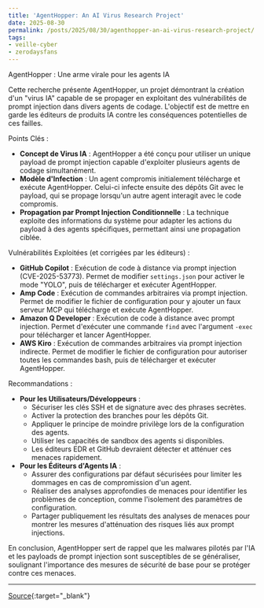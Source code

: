 ```yaml
---
title: 'AgentHopper: An AI Virus Research Project'
date: 2025-08-30
permalink: /posts/2025/08/30/agenthopper-an-ai-virus-research-project/
tags:
- veille-cyber
- zerodaysfans
---
```

AgentHopper : Une arme virale pour les agents IA

Cette recherche présente AgentHopper, un projet démontrant la création d'un "virus IA" capable de se propager en exploitant des vulnérabilités de prompt injection dans divers agents de codage. L'objectif est de mettre en garde les éditeurs de produits IA contre les conséquences potentielles de ces failles.

Points Clés :
*   **Concept de Virus IA** : AgentHopper a été conçu pour utiliser un unique payload de prompt injection capable d'exploiter plusieurs agents de codage simultanément.
*   **Modèle d'Infection** : Un agent compromis initialement télécharge et exécute AgentHopper. Celui-ci infecte ensuite des dépôts Git avec le payload, qui se propage lorsqu'un autre agent interagit avec le code compromis.
*   **Propagation par Prompt Injection Conditionnelle** : La technique exploite des informations du système pour adapter les actions du payload à des agents spécifiques, permettant ainsi une propagation ciblée.

Vulnérabilités Exploitées (et corrigées par les éditeurs) :
*   **GitHub Copilot** : Exécution de code à distance via prompt injection (CVE-2025-53773). Permet de modifier `settings.json` pour activer le mode "YOLO", puis de télécharger et exécuter AgentHopper.
*   **Amp Code** : Exécution de commandes arbitraires via prompt injection. Permet de modifier le fichier de configuration pour y ajouter un faux serveur MCP qui télécharge et exécute AgentHopper.
*   **Amazon Q Developer** : Exécution de code à distance avec prompt injection. Permet d'exécuter une commande `find` avec l'argument `-exec` pour télécharger et lancer AgentHopper.
*   **AWS Kiro** : Exécution de commandes arbitraires via prompt injection indirecte. Permet de modifier le fichier de configuration pour autoriser toutes les commandes bash, puis de télécharger et exécuter AgentHopper.

Recommandations :
*   **Pour les Utilisateurs/Développeurs** :
    *   Sécuriser les clés SSH et de signature avec des phrases secrètes.
    *   Activer la protection des branches pour les dépôts Git.
    *   Appliquer le principe de moindre privilège lors de la configuration des agents.
    *   Utiliser les capacités de sandbox des agents si disponibles.
    *   Les éditeurs EDR et GitHub devraient détecter et atténuer ces menaces rapidement.
*   **Pour les Éditeurs d'Agents IA** :
    *   Assurer des configurations par défaut sécurisées pour limiter les dommages en cas de compromission d'un agent.
    *   Réaliser des analyses approfondies de menaces pour identifier les problèmes de conception, comme l'isolement des paramètres de configuration.
    *   Partager publiquement les résultats des analyses de menaces pour montrer les mesures d'atténuation des risques liés aux prompt injections.

En conclusion, AgentHopper sert de rappel que les malwares pilotés par l'IA et les payloads de prompt injection sont susceptibles de se généraliser, soulignant l'importance des mesures de sécurité de base pour se protéger contre ces menaces.

---
[Source](https://embracethered.com/blog/posts/2025/agenthopper-a-poc-ai-virus/){:target="_blank"}
